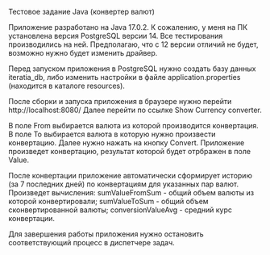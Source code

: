 Тестовое задание Java (конвертер валют)

Приложение разработано на Java 17.0.2.
К сожалению, у меня на ПК установлена версия PostgreSQL версии 14. Все тестирования производились на ней. Предполагаю, что с 12 версии отличий не будет, возможно нужно будет изменить драйвер.

Перед запуском приложения в PostgreSQL нужно создать базу данных iteratia_db, либо изменить настройки в файле application.properties (находится в каталоге resources).

После сборки и запуска приложения в браузере нужно перейти http://localhost:8080/
Далее перейти по ссылке Show Currency converter.

В поле From выбирается валюта из которой производится конвертация.
В поле To выбирается валюта в которую нужно произвести конвертацию.
Далее нужно нажать на кнопку Convert.
Приложение произведет конвертацию, результат которой будет отрбражен в поле Value.

После конвертации приложение автоматически сформирует историю (за 7 последних дней) по конвертациям для указанных пар валют.
Произведет вычисления: sumValueFromSum - общий объем валюты из которой конвертировали;
sumValueToSum - общий объем сконвертированной валюты;
conversionValueAvg - средний курс конвертации.

Для завершения работы приложения нужно остановить соответствующий процесс в диспетчере задач.
